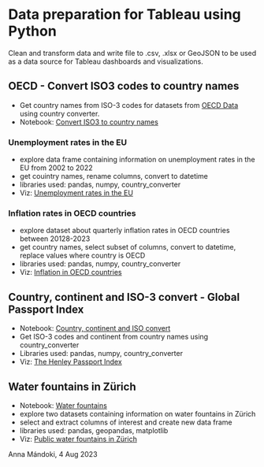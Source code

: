 # Data preparation for Tableau using Python

Clean and transform data and write file to .csv, .xlsx or GeoJSON to be used as a data source for Tableau dashboards and visualizations.

## OECD - Convert ISO3 codes to country names
- Get country names from ISO-3 codes for datasets from [OECD Data](https://data.oecd.org/) using country converter.
- Notebook: [Convert ISO3 to country names](https://github.com/annamandoki/data_preparation_in_python/blob/main/Convert_ISO3_to_country_names.ipynb)

### Unemployment rates in the EU
- explore data frame containing information on unemployment rates in the EU from 2002 to 2022
- get couintry names, rename columns, convert to datetime
- libraries used: pandas, numpy, country_converter
- Viz: [Unemployment rates in the EU](https://public.tableau.com/app/profile/anna.mandoki/viz/Unemployment_Rates_EU/Dashboard1)
### Inflation rates in OECD countries
- explore dataset about quarterly inflation rates in OECD countries between 20128-2023
- get country names, select subset of columns, convert to datetime, replace values where country is OECD
- libraries used: pandas, numpy, country_converter
- Viz: [Inflation in OECD countries](https://public.tableau.com/app/profile/anna.mandoki/viz/InflationOECD/Dashboard2)

## Country, continent and ISO-3 convert - Global Passport Index
- Notebook: [Country, continent and ISO convert](https://github.com/annamandoki/data_preparation_in_python/blob/main/Country_ISO_Converter_Passport_Index.ipynb)
- Get ISO-3 codes and continent from country names using country_converter
- Libraries used: pandas, numpy, country_converter
- Viz: [The Henley Passport Index](https://public.tableau.com/app/profile/anna.mandoki/viz/GlobalPassportIndex/MapDashboard)

## Water fountains in Zürich
- Notebook: [Water fountains](https://github.com/annamandoki/data_preparation_in_python/blob/main/Water_fountains_ZH.ipynb)
- explore two datasets containing information on water fountains in Zürich
- select and extract columns of interest and create new data frame
- libraries used: pandas, geopandas, matplotlib
- Viz: [Public water fountains in Zürich](https://public.tableau.com/app/profile/anna.mandoki/viz/WaterfountainsZrich/Dashboard1)

Anna Mándoki, 4 Aug 2023
